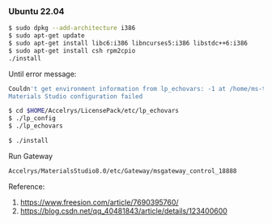 ### Ubuntu 22.04

```bash
$ sudo dpkg --add-architecture i386
$ sudo apt-get update
$ sudo apt-get install libc6:i386 libncurses5:i386 libstdc++6:i386
$ sudo apt-get install csh rpm2cpio
./install
```

Until error message: 
```bash
Couldn't get environment information from lp_echovars: -1 at /home/ms-test/Accelrys/MaterialsStudio8.0/share/Install/Scripts/MSConfig.pm line 296.
Materials Studio configuration failed
```

```bash
$ cd $HOME/Accelrys/LicensePack/etc/lp_echovars
$ ./lp_config
$ ./lp_echovars
```

```bash
$ ./install
```

Run Gateway
```bash
Accelrys/MaterialsStudio8.0/etc/Gateway/msgateway_control_18888
```

Reference:
1. https://www.freesion.com/article/7690395760/
2. https://blog.csdn.net/qq_40481843/article/details/123400600
